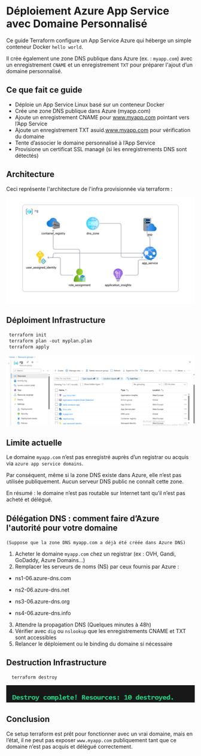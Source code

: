 # Déploiement Azure App Service avec Domaine Personnalisé 
Ce guide Terraform configure un App Service Azure qui héberge un simple conteneur Docker `hello world`.

Il crée également une zone DNS publique dans Azure (ex. : `myapp.com`) avec un enregistrement `CNAME` et un enregistrement `TXT` pour préparer l'ajout d’un domaine personnalisé.

## Ce que fait ce guide

- Déploie un App Service Linux basé sur un conteneur Docker
- Crée une zone DNS publique dans Azure (myapp.com)
- Ajoute un enregistrement CNAME pour www.myapp.com pointant vers l’App Service
- Ajoute un enregistrement TXT asuid.www.myapp.com pour vérification du domaine
- Tente d’associer le domaine personnalisé à l’App Service
- Provisione un certificat SSL managé (si les enregistrements DNS sont détectés)

## Architecture
Ceci représente l'architecture de l'infra provisionnée via terraform :

![archi_infra](screen_shots/archi.png)

## Déploiment Infrastructure

     terraform init
     terraform plan -out myplan.plan
     terraform apply

![Deploy_infra](screen_shots/Infra.png)

## Limite actuelle

Le domaine `myapp.com` n’est pas enregistré auprès d’un registrar ou acquis via `azure app service domains`. 

Par conséquent, même si la zone DNS existe dans Azure, elle n’est pas utilisée publiquement. Aucun serveur DNS public ne connaît cette zone.

En résumé : le domaine n’est pas routable sur Internet tant qu’il n’est pas acheté et délégué.

## Délégation DNS : comment faire d’Azure l'autorité pour votre domaine

`(Suppose que la zone DNS myapp.com a déjà été créée dans Azure DNS)`

1. Acheter le domaine `myapp.com` chez un registrar (ex : OVH, Gandi, GoDaddy, Azure Domains…)
2. Remplacer les serveurs de noms (NS) par ceux fournis par Azure :
 - ns1-06.azure-dns.com

 - ns2-06.azure-dns.net

 - ns3-06.azure-dns.org

 - ns4-06.azure-dns.info
3. Attendre la propagation DNS (Quelques minutes à 48h)
4. Vérifier avec `dig` ou `nslookup` que les enregistrements CNAME et TXT sont accessibles
5. Relancer le déploiement ou le binding du domaine si nécessaire

## Destruction Infrastructure

      terraform destroy

![Destruction_infra](screen_shots/destruction_ressources.png)

## Conclusion

Ce setup terraform est prêt pour fonctionner avec un vrai domaine, mais en l’état, il ne peut pas exposer `www.myapp.com` publiquement tant que ce domaine n’est pas acquis et délégué correctement.